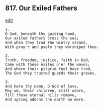 
## 817.  Our Exiled Fathers
[edit](https://docs.google.com/document/d/1y3UelOjSV%2DJbUM1Os%2DlC0bdWigJ42xZM/edit?mode=html)



    1.
    O God, beneath thy guiding hand,
    Our exiled fathers cross the sea;
    And when they trod the wintry strand,
    With pray'r and psalm they worshiped thee.

    2.
    Truth, freedom, justice, faith in God,
    Came with those exiles o'er the waves;
    And where their pilgrim feet have trod,
    The God they trusted guards their graves.

    3.
    And here thy name, O God of love,
    May we, their children, still adorn,
    Till these eternal hills remove,
    And spring adorns the earth no more.
